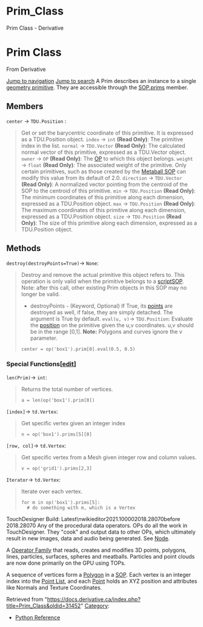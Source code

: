 

# Prim_Class

Prim Class - Derivative




# Prim Class
From Derivative

[Jump to navigation](#mw-head)
[Jump to search](#searchInput)
A Prim describes an instance to a single [geometry primitive](Primitive.html "Primitive"). They are accessible through the [SOP.prims](SOP_Class.html "SOP Class") member.
  

## Members
`center` → `TDU.Position` :
> Get or set the barycentric coordinate of this primitive. It is expressed as a TDU.Position object.
`index` → `int` **(Read Only)**:
> The primitive index in the list.
`normal` → `TDU.Vector` **(Read Only)**:
> The calculated normal vector of this primitive, expressed as a TDU.Vector object.
`owner` → `OP` **(Read Only)**:
> The [OP](OP_Class.html "OP Class") to which this object belongs.
`weight` → `float` **(Read Only)**:
> The associated weight of the primitive. Only certain primitives, such as those created by the [Metaball SOP](Metaball_SOP.html "Metaball SOP") can modify this value from its default of 2.0.
`direction` → `TDU.Vector` **(Read Only)**:
> A normalized vector pointing from the centroid of the SOP to the centroid of this primitive.
`min` → `TDU.Position` **(Read Only)**:
> The minimum coordinates of this primitive along each dimension, expressed as a TDU.Position object.
`max` → `TDU.Position` **(Read Only)**:
> The maximum coordinates of this primitive along each dimension, expressed as a TDU.Position object.
`size` → `TDU.Position` **(Read Only)**:
> The size of this primitive along each dimension, expressed as a TDU.Position object.
## Methods
`destroy(destroyPoints=True)`→ `None`:
> Destroy and remove the actual primitive this object refers to. This operation is only valid when the primitive belongs to a [scriptSOP](https://docs.derivative.ca/ScriptSOP_Class "ScriptSOP Class"). Note: after this call, other existing Prim objects in this SOP may no longer be valid.
> 
> * destroyPoints - (Keyword, Optional) If True, its [points](Point_Class.html "Point Class") are destroyed as well, if false, they are simply detached. The argument is True by default.
`eval(u, v)`→ `TDU.Position`:
> Evaluate the [position](Position_Class.html "Position Class") on the primitive given the u,v coordinates. u,v should be in the range [0,1]. **Note:** Polygons and curves ignore the v parameter.
> 
> ```
> center = op('box1').prim[0].eval(0.5, 0.5)
> 
> ```
### Special Functions[[edit](https://docs.derivative.ca/index.php?title=Template:SubSection&action=edit&section=T-1 "Edit section: Special Functions")]
`len(Prim)`→ `int`:
> Returns the total number of vertices.
> 
> ```
> a = len(op('box1').prim[0])
> 
> ```
`[index]`→ `td.Vertex`:
> Get specific vertex given an integer index
> 
> ```
> n = op('box1').prims[5][0]
> 
> ```
`[row, col]`→ `td.Vertex`:
> Get specific vertex from a Mesh given integer row and column values.
> 
> ```
> v = op('grid1').prims[2,3]
> 
> ```
`Iterator`→ `td.Vertex`:
> Iterate over each vertex.
> 
> ```
> for m in op('box1').prims[5]:
> 	# do something with m, which is a Vertex
> 
> ```
  
TouchDesigner Build: Latest\nwikieditor2021.100002018.28070before 2018.28070
Any of the procedural data operators. OPs do all the work in TouchDesigner. They "cook" and output data to other OPs, which ultimately result in new images, data and audio being generated. See [Node](Node.html "Node").

A [Operator Family](Operator_Family.html "Operator Family") that reads, creates and modifies 3D points, polygons, lines, particles, surfaces, spheres and meatballs. Particles and point clouds are now done primarily on the GPU using TOPs.

A sequence of vertices form a [Polygon](Polygon.html "Polygon") in a [SOP](SOP.html "SOP"). Each vertex is an integer index into the [Point List](Point_List.html "Point List"), and each [Point](Point.html "Point") holds an XYZ position and attributes like Normals and Texture Coordinates.

Retrieved from "<https://docs.derivative.ca/index.php?title=Prim_Class&oldid=31452>"
[Category](Special_Categories.html "Special:Categories"):
* [Python Reference](Category_Python_Reference.html "Category:Python Reference")